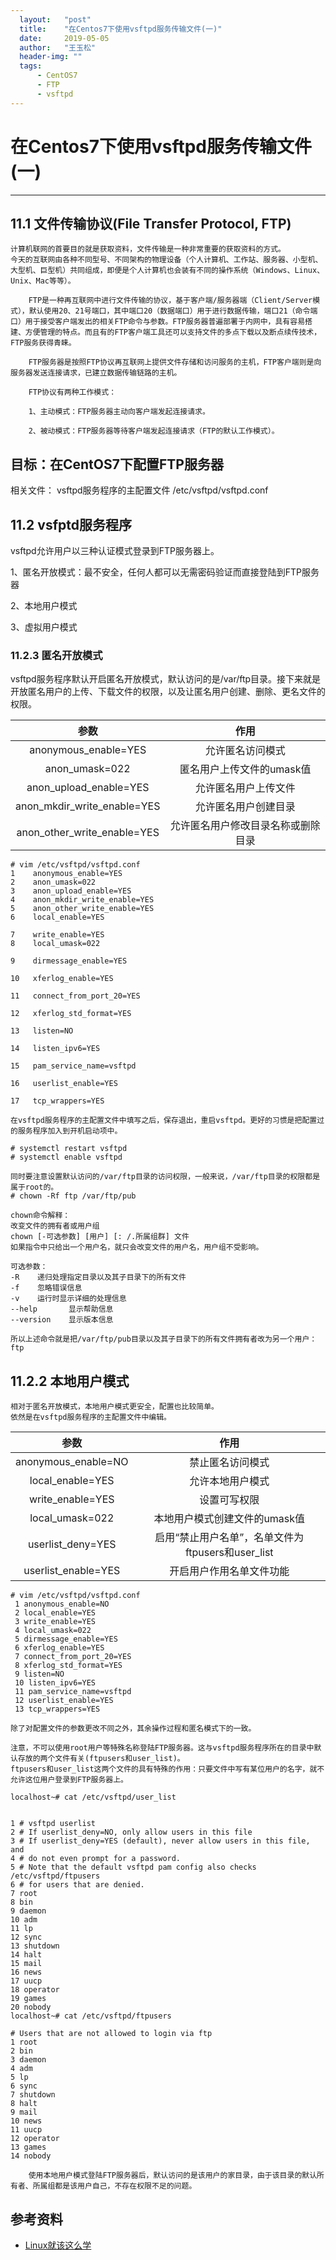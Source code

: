 ```yaml
---
  layout:   "post"
  title:    "在Centos7下使用vsftpd服务传输文件(一)"
  date:     2019-05-05
  author:   "王玉松"
  header-img: ""
  tags:
      - CentOS7
      - FTP
      - vsftpd
---
```


# 在Centos7下使用vsftpd服务传输文件(一)

---

## 11.1 文件传输协议(File Transfer Protocol, FTP)

```textile
计算机联网的首要目的就是获取资料，文件传输是一种非常重要的获取资料的方式。
今天的互联网由各种不同型号、不同架构的物理设备（个人计算机、工作站、服务器、小型机、大型机、巨型机）共同组成，即便是个人计算机也会装有不同的操作系统（Windows、Linux、Unix、Mac等等）。

    FTP是一种再互联网中进行文件传输的协议，基于客户端/服务器端（Client/Server模式），默认使用20、21号端口，其中端口20（数据端口）用于进行数据传输，端口21（命令端口）用于接受客户端发出的相关FTP命令与参数。FTP服务器普遍部署于内网中，具有容易搭建、方便管理的特点。而且有的FTP客户端工具还可以支持文件的多点下载以及断点续传技术，FTP服务获得青睐。

    FTP服务器是按照FTP协议再互联网上提供文件存储和访问服务的主机，FTP客户端则是向服务器发送连接请求，已建立数据传输链路的主机。

    FTP协议有两种工作模式：

    1、主动模式：FTP服务器主动向客户端发起连接请求。

    2、被动模式：FTP服务器等待客户端发起连接请求（FTP的默认工作模式）。
```

## 目标：在CentOS7下配置FTP服务器

相关文件：    vsftpd服务程序的主配置文件    /etc/vsftpd/vsftpd.conf



## 11.2 vsfptd服务程序

vsftpd允许用户以三种认证模式登录到FTP服务器上。

1、匿名开放模式：最不安全，任何人都可以无需密码验证而直接登陆到FTP服务器

2、本地用户模式

3、虚拟用户模式

### 11.2.3 匿名开放模式

vsftpd服务程序默认开启匿名开放模式，默认访问的是/var/ftp目录。接下来就是开放匿名用户的上传、下载文件的权限，以及让匿名用户创建、删除、更名文件的权限。

| 参数                          | 作用                |
|:---------------------------:|:-----------------:|
| anonymous_enable=YES        | 允许匿名访问模式          |
| anon_umask=022              | 匿名用户上传文件的umask值   |
| anon_upload_enable=YES      | 允许匿名用户上传文件        |
| anon_mkdir_write_enable=YES | 允许匿名用户创建目录        |
| anon_other_write_enable=YES | 允许匿名用户修改目录名称或删除目录 |

```textile
# vim /etc/vsftpd/vsftpd.conf
1    anonymous_enable=YES
2    anon_umask=022
3    anon_upload_enable=YES
4    anon_mkdir_write_enable=YES
5    anon_other_write_enable=YES
6    local_enable=YES

7    write_enable=YES
8    local_umask=022

9    dirmessage_enable=YES

10   xferlog_enable=YES

11   connect_from_port_20=YES

12   xferlog_std_format=YES

13   listen=NO

14   listen_ipv6=YES

15   pam_service_name=vsftpd

16   userlist_enable=YES

17   tcp_wrappers=YES
```

```textile
在vsftpd服务程序的主配置文件中填写之后，保存退出，重启vsftpd。更好的习惯是把配置过的服务程序加入到开机启动项中。

# systemctl restart vsftpd
# systemctl enable vsftpd

同时要注意设置默认访问的/var/ftp目录的访问权限，一般来说，/var/ftp目录的权限都是属于root的。
# chown -Rf ftp /var/ftp/pub

chown命令解释：
改变文件的拥有者或用户组
chown [-可选参数] [用户] [: /.所属组群] 文件
如果指令中只给出一个用户名，就只会改变文件的用户名，用户组不受影响。

可选参数：
-R    递归处理指定目录以及其子目录下的所有文件
-f    忽略错误信息
-v    运行时显示详细的处理信息
--help       显示帮助信息
--version    显示版本信息

所以上述命令就是把/var/ftp/pub目录以及其子目录下的所有文件拥有者改为另一个用户：ftp
```

## 11.2.2 本地用户模式

```textile
相对于匿名开放模式，本地用户模式更安全，配置也比较简单。
依然是在vsftpd服务程序的主配置文件中编辑。
```

| 参数                  | 作用                                 |
|:-------------------:|:----------------------------------:|
| anonymous_enable=NO | 禁止匿名访问模式                           |
| local_enable=YES    | 允许本地用户模式                           |
| write_enable=YES    | 设置可写权限                             |
| local_umask=022     | 本地用户模式创建文件的umask值                  |
| userlist_deny=YES   | 启用“禁止用户名单”，名单文件为ftpusers和user_list |
| userlist_enable=YES | 开启用户作用名单文件功能                       |

```textile
# vim /etc/vsftpd/vsftpd.conf
 1 anonymous_enable=NO
 2 local_enable=YES
 3 write_enable=YES
 4 local_umask=022
 5 dirmessage_enable=YES
 6 xferlog_enable=YES
 7 connect_from_port_20=YES
 8 xferlog_std_format=YES
 9 listen=NO
 10 listen_ipv6=YES
 11 pam_service_name=vsftpd
 12 userlist_enable=YES
 13 tcp_wrappers=YES
```

```textile
除了对配置文件的参数更改不同之外，其余操作过程和匿名模式下的一致。

注意，不可以使用root用户等特殊名称登陆FTP服务器。这与vsftpd服务程序所在的目录中默认存放的两个文件有关(ftpusers和user_list)。
ftpusers和user_list这两个文件的具有特殊的作用：只要文件中写有某位用户的名字，就不允许这位用户登录到FTP服务器上。

localhost~# cat /etc/vsftpd/user_list


1 # vsftpd userlist
2 # If userlist_deny=NO, only allow users in this file
3 # If userlist_deny=YES (default), never allow users in this file, and
4 # do not even prompt for a password.
5 # Note that the default vsftpd pam config also checks /etc/vsftpd/ftpusers
6 # for users that are denied.
7 root
8 bin
9 daemon
10 adm
11 lp
12 sync
13 shutdown
14 halt
15 mail
16 news
17 uucp
18 operator
19 games
20 nobody
localhost~# cat /etc/vsftpd/ftpusers

# Users that are not allowed to login via ftp
1 root
2 bin
3 daemon
4 adm
5 lp
6 sync
7 shutdown
8 halt
9 mail
10 news
11 uucp
12 operator
13 games
14 nobody

    使用本地用户模式登陆FTP服务器后，默认访问的是该用户的家目录，由于该目录的默认所有者、所属组都是该用户自己，不存在权限不足的问题。
```

## 参考资料
- [Linux就该这么学](https://www.linuxprobe.com/chapter-11.html)
